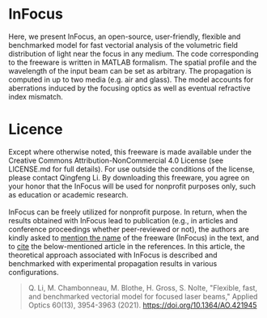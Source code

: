# InFocus
Here, we present InFocus, an open-source, user-friendly, flexible and benchmarked model for fast vectorial analysis of the volumetric field distribution of light near the focus in any medium. The code corresponding to the freeware is written in MATLAB formalism. The spatial profile and the wavelength of the input beam can be set as arbitrary. The propagation is computed in up to two media (e.g. air and glass). The model accounts for aberrations induced by the focusing optics as well as eventual refractive index mismatch.
# Licence
Except where otherwise noted, this freeware is made available under the Creative Commons Attribution-NonCommercial 4.0 License (see LICENSE.md for full details). For use outside the conditions of the license, please contact Qingfeng Li. By downloading this freeware, you agree on your honor that the InFocus will be used for nonprofit purposes only, such as education or academic research.\
\
InFocus can be freely utilized for nonprofit purpose. In return, when the results obtained with InFocus lead to publication (e.g., in articles and conference proceedings whether peer-reviewed or not), the authors are kindly asked to [mention the name](github.com/QF06/InFocus) of the freeware (InFocus) in the text, and to [cite](https://doi.org/10.1364/AO.421945) the below-mentioned article in the references. In this article, the theoretical approach associated with InFocus is described and benchmarked with experimental propagation results in various configurations.

> Q. Li, M. Chambonneau, M. Blothe, H. Gross, S. Nolte, "Flexible, fast, and benchmarked vectorial model for focused laser beams," Applied Optics 60(13), 3954-3963 (2021).
> https://doi.org/10.1364/AO.421945
